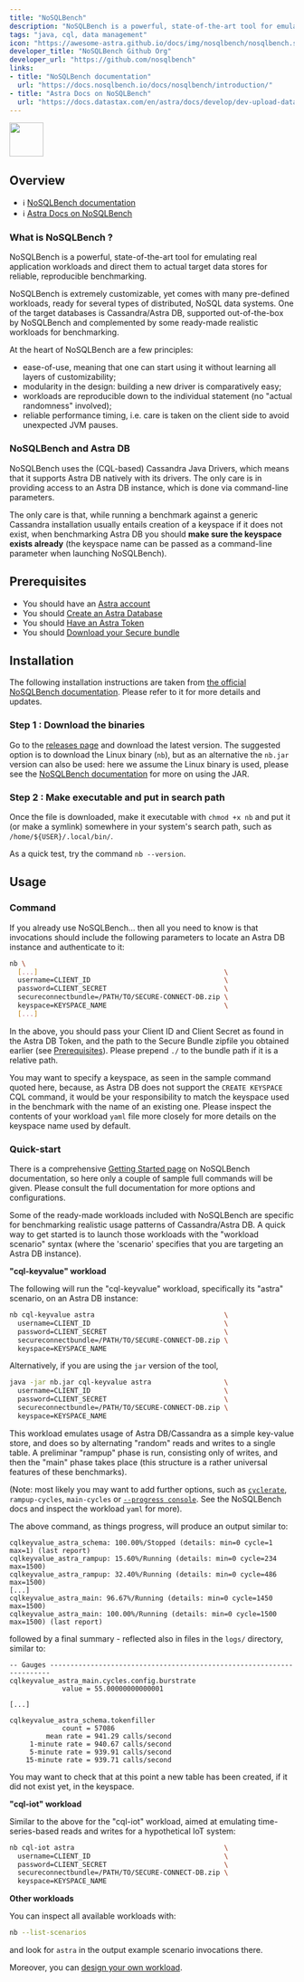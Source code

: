 ```yaml
---
title: "NoSQLBench"
description: "NoSQLBench is a powerful, state-of-the-art tool for emulating real application workloads and direct them to actual target data stores for reliable, reproducible benchmarking."
tags: "java, cql, data management"
icon: "https://awesome-astra.github.io/docs/img/nosqlbench/nosqlbench.svg"
developer_title: "NoSQLBench Github Org"
developer_url: "https://github.com/nosqlbench"
links:
- title: "NoSQLBench documentation"
  url: "https://docs.nosqlbench.io/docs/nosqlbench/introduction/"
- title: "Astra Docs on NoSQLBench"
  url: "https://docs.datastax.com/en/astra/docs/develop/dev-upload-data.html#_test_loading_data_with_nosqlbench"
---
```


<div class="nosurface" markdown="1">

<img src="https://awesome-astra.github.io/docs/img/nosqlbench/nosqlbench_logo.svg" height="60px" />

</div>

## Overview

<div class="nosurface" markdown="1">

- ℹ️ [NoSQLBench documentation](https://docs.nosqlbench.io/docs/nosqlbench/introduction/)
- ℹ️ [Astra Docs on NoSQLBench](https://docs.datastax.com/en/astra/docs/develop/dev-upload-data.html#_test_loading_data_with_nosqlbench)

</div>

### What is NoSQLBench ?

NoSQLBench is a powerful, state-of-the-art tool for emulating real application
workloads and direct them to actual target data stores for reliable,
reproducible benchmarking.

NoSQLBench is extremely customizable, yet comes with many pre-defined workloads,
ready for several types of distributed, NoSQL data systems. One of the target
databases is Cassandra/Astra DB, supported out-of-the-box by NoSQLBench and
complemented by some ready-made realistic workloads for benchmarking.

At the heart of NoSQLBench are a few principles:

- ease-of-use, meaning that one can start using it without learning all layers of customizability;
- modularity in the design: building a new driver is comparatively easy;
- workloads are reproducible down to the individual statement (no "actual randomness" involved);
- reliable performance timing, i.e. care is taken on the client side to avoid unexpected JVM pauses.

### NoSQLBench and Astra DB

NoSQLBench uses the (CQL-based) Cassandra Java Drivers, which means that it
supports Astra DB natively with its drivers. The only care is in providing
access to an Astra DB instance, which is done via command-line parameters.

The only care is that, while running a benchmark against a generic Cassandra
installation usually entails creation of a keyspace if it does not exist,
when benchmarking Astra DB you should **make sure the keyspace exists already**
(the keyspace name can be passed as a command-line parameter when launching
NoSQLBench).

## Prerequisites

- You should have an [Astra account](https://astra.dev/3B7HcYo)
- You should [Create an Astra Database](https://awesome-astra.github.io/docs/pages/astra/create-instance/)
- You should [Have an Astra Token](https://awesome-astra.github.io/docs/pages/astra/create-token/)
- You should [Download your Secure bundle](https://awesome-astra.github.io/docs/pages/astra/download-scb/)

## Installation

The following installation instructions are taken from
[the official NoSQLBench documentation](https://docs.nosqlbench.io/docs/getting_started/00-get-nosqlbench/).
Please refer to it for more details and updates.

<div class="counterReset" markdown="1">

### <span class="nosurface">Step 1 :</span> Download the binaries

Go to the [releases page](https://github.com/nosqlbench/nosqlbench/releases)
and download the latest version.
The suggested option is to download the Linux binary (`nb`),
but as an alternative the `nb.jar` version can also be used:
here we assume the Linux binary is used, please see the
[NoSQLBench documentation](https://docs.nosqlbench.io/docs/getting_started/00-get-nosqlbench/)
for more on using the JAR.

### <span class="nosurface">Step 2 :</span> Make executable and put in search path

Once the file is downloaded, make it executable with `chmod +x nb`
and put it (or make a symlink) somewhere in your system's search path,
such as `/home/${USER}/.local/bin/`.

As a quick test, try the command `nb --version`.

</div>

## Usage

<div class="counterReset" markdown="1">

### Command

If you already use NoSQLBench... then all you need to know is that invocations should include the following
parameters to locate an Astra DB instance and authenticate to it:

```bash
nb \
  [...]                                              \
  username=CLIENT_ID                                 \
  password=CLIENT_SECRET                             \
  secureconnectbundle=/PATH/TO/SECURE-CONNECT-DB.zip \
  keyspace=KEYSPACE_NAME                             \
  [...]
```

In the above, you should pass your Client ID and Client Secret as found in
the Astra DB Token, and the path to the Secure Bundle zipfile you obtained
earlier (see [Prerequisites](https://awesome-astra.github.io/docs/pages/data/load/nosqlbench/#b-prerequisites)). Please prepend `./` to
the bundle path if it is a relative path.

You may want to specify a keyspace, as seen in the sample command quoted here,
because, as Astra DB does not support the `CREATE KEYSPACE` CQL command,
it would be your responsibility to match the keyspace used in the benchmark
with the name of an existing one. Please inspect the contents of your
workload `yaml` file more closely for more details on the keyspace name used
by default.

### Quick-start

There is a comprehensive [Getting Started page](https://docs.nosqlbench.io/docs/getting_started/01-example-commands/)
on NoSQLBench documentation, so here only a couple of sample full commands will be given.
Please consult the full documentation for more options and configurations.

Some of the ready-made workloads included with NoSQLBench are specific
for benchmarking realistic usage patterns of Cassandra/Astra DB.
A quick way to get started is to launch those workloads with the
"workload scenario" syntax (where the 'scenario' specifies that you are
targeting an Astra DB instance).

**"cql-keyvalue" workload**

The following will run the "cql-keyvalue" workload, specifically its "astra" scenario,
on an Astra DB instance:

```bash
nb cql-keyvalue astra                                \
  username=CLIENT_ID                                 \
  password=CLIENT_SECRET                             \
  secureconnectbundle=/PATH/TO/SECURE-CONNECT-DB.zip \
  keyspace=KEYSPACE_NAME
```

Alternatively, if you are using the `jar` version of the tool,

```bash
java -jar nb.jar cql-keyvalue astra                  \
  username=CLIENT_ID                                 \
  password=CLIENT_SECRET                             \
  secureconnectbundle=/PATH/TO/SECURE-CONNECT-DB.zip \
  keyspace=KEYSPACE_NAME
```

This workload emulates usage of Astra DB/Cassandra as a simple key-value store,
and does so by alternating "random" reads and writes to a single table.
A preliminar "rampup" phase is run, consisting only of writes, and then the "main"
phase takes place (this structure is a rather universal features of these benchmarks).

(Note: most likely you may want to add further options, such as
[`cyclerate`](https://docs.nosqlbench.io/docs/reference/core-activity-parameters/#cyclerate),
`rampup-cycles`, `main-cycles` or
[`--progress console`](https://docs.nosqlbench.io/docs/reference/command-line/#execution-options).
See the NoSQLBench docs and inspect the workload `yaml` for more).

The above command, as things progress, will produce an output similar to:

```
cqlkeyvalue_astra_schema: 100.00%/Stopped (details: min=0 cycle=1 max=1) (last report)
cqlkeyvalue_astra_rampup: 15.60%/Running (details: min=0 cycle=234 max=1500)
cqlkeyvalue_astra_rampup: 32.40%/Running (details: min=0 cycle=486 max=1500)
[...]
cqlkeyvalue_astra_main: 96.67%/Running (details: min=0 cycle=1450 max=1500)
cqlkeyvalue_astra_main: 100.00%/Running (details: min=0 cycle=1500 max=1500) (last report)
```

followed by a final summary - reflected also in files in the `logs/` directory,
similar to:

```
-- Gauges ----------------------------------------------------------------------
cqlkeyvalue_astra_main.cycles.config.burstrate
             value = 55.00000000000001

[...]

cqlkeyvalue_astra_schema.tokenfiller
             count = 57086
         mean rate = 941.29 calls/second
     1-minute rate = 940.67 calls/second
     5-minute rate = 939.91 calls/second
    15-minute rate = 939.71 calls/second
```

You may want to check that at this point a new table has been created,
if it did not exist yet, in the keyspace.

**"cql-iot" workload**

Similar to the above for the "cql-iot" workload, aimed at emulating
time-series-based reads and writes for a hypothetical IoT system:

```bash
nb cql-iot astra                                     \
  username=CLIENT_ID                                 \
  password=CLIENT_SECRET                             \
  secureconnectbundle=/PATH/TO/SECURE-CONNECT-DB.zip \
  keyspace=KEYSPACE_NAME
```

**Other workloads**

You can inspect all available workloads with:

```bash
nb --list-scenarios
```

and look for `astra` in the output example scenario invocations there.

Moreover, you can [design your own workload](https://docs.nosqlbench.io/docs/workloads_101/00-designing-workloads/).

</div>